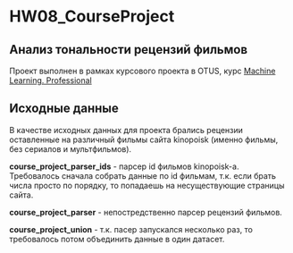 # HW08_CourseProject

## Анализ тональности рецензий фильмов
Проект выполнен в рамках курсового проекта в OTUS, курс [Machine Learning. Professional](https://otus.ru/lessons/machinelearning/?int_source=courses_catalog&int_term=data-science "Machine Learning. Professional")

## Исходные данные
В качестве исходных данных для проекта брались рецензии оставленные на различный фильмы сайта kinopoisk (именно фильмы, без сериалов и мультфильмов).

**course_project_parser_ids** - парсер id фильмов kinopoisk-а. Требовалось сначала собрать данные по id фильмам, т.к. если брать числа просто по порядку, то попадаешь на несуществующие страницы сайта.

**course_project_parser** - непостредственно парсер рецензий фильмов.

**course_project_union** - т.к. пасер запускался несколько раз, то требовалось потом объединить данные в один датасет.
